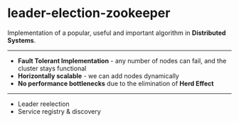 # leader-election-zookeeper
Implementation of a popular, useful and important algorithm in **Distributed Systems**.
***
- **Fault Tolerant Implementation** - any number of nodes can fail, and the cluster stays functional
- **Horizontally scalable** - we can add nodes dynamically
- **No performance bottlenecks** due to the elimination of **Herd Effect**
***
- Leader reelection
- Service registry & discovery
